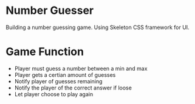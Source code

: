 # Number Guesser
Building a number guessing game.
Using Skeleton CSS framework for UI.
# Game Function
* Player must guess a number between a min and max 
* Player gets a certian amount of guesses 
* Notify player of guesses remaining
* Notify the player of the correct answer if loose 
* Let player choose to play again